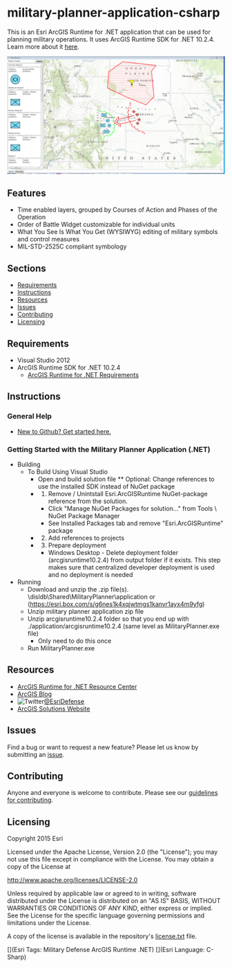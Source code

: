 # military-planner-application-csharp

This is an Esri ArcGIS Runtime for .NET application that can be used for planning military operations.  It uses ArcGIS Runtime SDK for .NET 10.2.4. Learn more about it [here](https://developers.arcgis.com/net/).

![Image of Military Planner Application](ScreenShot.PNG?raw=true) 

## Features
* Time enabled layers, grouped by Courses of Action and Phases of the Operation
* Order of Battle Widget customizable for individual units
* What You See Is What You Get (WYSIWYG) editing of military symbols and control measures
* MIL-STD-2525C compliant symbology

## Sections

* [Requirements](#requirements)
* [Instructions](#instructions)
* [Resources](#resources)
* [Issues](#issues)
* [Contributing](#contributing)
* [Licensing](#licensing)

## Requirements

* Visual Studio 2012
* ArcGIS Runtime SDK for .NET 10.2.4
	* [ArcGIS Runtime for .NET Requirements](https://developers.arcgis.com/net/desktop/guide/system-requirements.htm)

## Instructions

### General Help

* [New to Github? Get started here.](http://htmlpreview.github.com/?https://github.com/Esri/esri.github.com/blob/master/help/esri-getting-to-know-github.html)

### Getting Started with the Military Planner Application (.NET)

* Building
	* To Build Using Visual Studio
		* Open and build solution file
		** Optional: Change references to use the installed SDK instead of NuGet package
		* 1. Remove / Unintstall Esri.ArcGISRuntime NuGet-package reference from the solution.
			* Click "Manage NuGet Packages for solution..." from Tools \ NuGet Package Manager
			* See Installed Packages tab and remove "Esri.ArcGISRuntime" package
		* 2. Add references to projects
		* 3. Prepare deployment
			* Windows Desktop - Delete deployment folder (arcgisruntime10.2.4) from output folder if it exists. This step makes sure that centralized developer deployment is used and no deployment is needed
* Running
	* Download and unzip the .zip file(s).  \\disldb\Shared\MilitaryPlanner\application or (https://esri.box.com/s/g6nes1k4xqjwtmgs1kanvr1ayx4m9yfg)
	* Unzip military planner application zip file
	* Unzip arcgisruntime10.2.4 folder so that you end up with ./application/arcgisruntime10.2.4  (same level as MilitaryPlanner.exe file)
		* Only need to do this once
	* Run MilitaryPlanner.exe

## Resources

* [ArcGIS Runtime for .NET Resource Center](https://developers.arcgis.com/net/)
* [ArcGIS Blog](http://blogs.esri.com/esri/arcgis/)
* ![Twitter](https://g.twimg.com/twitter-bird-16x16.png)[@EsriDefense](http://twitter.com/EsriDefense)
* [ArcGIS Solutions Website](http://solutions.arcgis.com/military/)

## Issues

Find a bug or want to request a new feature?  Please let us know by submitting an [issue](https://github.com/ArcGIS/military-planner-application-csharp/issues).

## Contributing

Anyone and everyone is welcome to contribute. Please see our [guidelines for contributing](https://github.com/esri/contributing).

## Licensing
Copyright 2015 Esri

Licensed under the Apache License, Version 2.0 (the "License");
you may not use this file except in compliance with the License.
You may obtain a copy of the License at

   http://www.apache.org/licenses/LICENSE-2.0

Unless required by applicable law or agreed to in writing, software
distributed under the License is distributed on an "AS IS" BASIS,
WITHOUT WARRANTIES OR CONDITIONS OF ANY KIND, either express or implied.
See the License for the specific language governing permissions and
limitations under the License.

A copy of the license is available in the repository's [license.txt](https://github.com/ArcGIS/military-planner-application-csharp/blob/master/license.txt) file.

[](Esri Tags: Military Defense ArcGIS Runtime .NET)
[](Esri Language: C-Sharp) 
